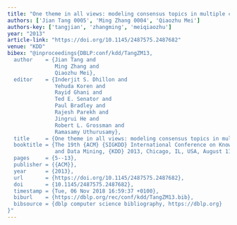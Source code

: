 ```yaml
---
title: "One theme in all views: modeling consensus topics in multiple contexts"
authors: ['Jian Tang 0005', 'Ming Zhang 0004', 'Qiaozhu Mei']
authors-key: ['tangjian', 'zhangming', 'meiqiaozhu']
year: "2013"
article-link: "https://doi.org/10.1145/2487575.2487682"
venue: "KDD"
bibex: "@inproceedings{DBLP:conf/kdd/TangZM13,
  author    = {Jian Tang and
               Ming Zhang and
               Qiaozhu Mei},
  editor    = {Inderjit S. Dhillon and
               Yehuda Koren and
               Rayid Ghani and
               Ted E. Senator and
               Paul Bradley and
               Rajesh Parekh and
               Jingrui He and
               Robert L. Grossman and
               Ramasamy Uthurusamy},
  title     = {One theme in all views: modeling consensus topics in multiple contexts},
  booktitle = {The 19th {ACM} {SIGKDD} International Conference on Knowledge Discovery
               and Data Mining, {KDD} 2013, Chicago, IL, USA, August 11-14, 2013},
  pages     = {5--13},
  publisher = {{ACM}},
  year      = {2013},
  url       = {https://doi.org/10.1145/2487575.2487682},
  doi       = {10.1145/2487575.2487682},
  timestamp = {Tue, 06 Nov 2018 16:59:37 +0100},
  biburl    = {https://dblp.org/rec/conf/kdd/TangZM13.bib},
  bibsource = {dblp computer science bibliography, https://dblp.org}
}"
---
```

